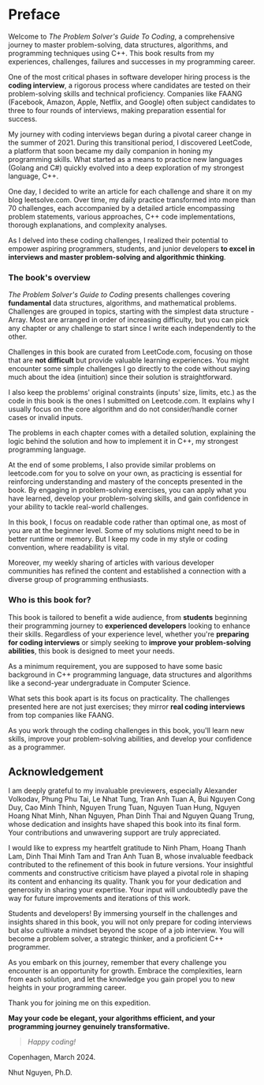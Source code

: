 # Preface

Welcome to *The Problem Solver's Guide To Coding*, a comprehensive journey to master problem-solving, data structures, algorithms, and programming techniques using C++. This book results from my experiences, challenges, failures and successes in my programming career. 

One of the most critical phases in software developer hiring process is the **coding interview**, a rigorous process where candidates are tested on their problem-solving skills and technical proficiency. Companies like FAANG (Facebook, Amazon, Apple, Netflix, and Google) often subject candidates to three to four rounds of interviews, making preparation essential for success.

My journey with coding interviews began during a pivotal career change in the summer of 2021. During this transitional period, I discovered LeetCode, a platform that soon became my daily companion in honing my programming skills. What started as a means to practice new languages (Golang and C#) quickly evolved into a deep exploration of my strongest language, C++.

One day, I decided to write an article for each challenge and share it on my blog leetsolve.com. Over time, my daily practice transformed into more than 70 challenges, each accompanied by a detailed article encompassing problem statements, various approaches, C++ code implementations, thorough explanations, and complexity analyses.

As I delved into these coding challenges, I realized their potential to empower aspiring programmers, students, and junior developers **to excel in interviews and master problem-solving and algorithmic thinking**.

### The book's overview

*The Problem Solver's Guide to Coding* presents challenges covering **fundamental** data structures, algorithms, and mathematical problems. Challenges are grouped in topics, starting with the simplest data structure - Array. Most are arranged in order of increasing difficulty, but you can pick any chapter or any challenge to start since I write each independently to the other. 

Challenges in this book are curated from LeetCode.com, focusing on those that are **not difficult** but provide valuable learning experiences. You might encounter some simple challenges I go directly to the code without saying much about the idea (intuition) since their solution is straightforward. 

I also keep the problems' original constraints (inputs' size, limits, etc.) as the code in this book is the ones I submitted on Leetcode.com. It explains why I usually focus on the core algorithm and do not consider/handle corner cases or invalid inputs.

The problems in each chapter comes with a detailed solution, explaining the logic behind the solution and how to implement it in C++, my strongest programming language. 

At the end of some problems, I also provide similar problems on leetcode.com for you to solve on your own, as practicing is essential for reinforcing understanding and mastery of the concepts presented in the book. By engaging in problem-solving exercises, you can apply what you have learned, develop your problem-solving skills, and gain confidence in your ability to tackle real-world challenges.

In this book, I focus on readable code rather than optimal one, as most of you are at the beginner level. Some of my solutions might need to be in better runtime or memory. But I keep my code in my style or coding convention, where readability is vital.

Moreover, my weekly sharing of articles with various developer communities has refined the content and established a connection with a diverse group of programming enthusiasts.

### Who is this book for?

This book is tailored to benefit a wide audience, from **students** beginning their programming journey to **experienced developers** looking to enhance their skills. Regardless of your experience level, whether you're **preparing for coding interviews** or simply seeking to **improve your problem-solving abilities**, this book is designed to meet your needs.

As a minimum requirement, you are supposed to have some basic background in C++ programming language, data structures and algorithms like a second-year undergraduate in Computer Science.

What sets this book apart is its focus on practicality. The challenges presented here are not just exercises; they mirror **real coding interviews** from top companies like FAANG. 

As you work through the coding challenges in this book, you'll learn new skills, improve your problem-solving abilities, and develop your confidence as a programmer. 

## Acknowledgement

I am deeply grateful to my invaluable previewers, especially Alexander Volkodav, Phung Phu Tai, Le Nhat Tung, Tran Anh Tuan A, Bui Nguyen Cong Duy, Cao Minh Thinh, Nguyen Trung Tuan, Nguyen Tuan Hung, Nguyen Hoang Nhat Minh, Nhan Nguyen, Phan Dinh Thai and Nguyen Quang Trung, whose dedication and insights have shaped this book into its final form. Your contributions and unwavering support are truly appreciated.

I would like to express my heartfelt gratitude to Ninh Pham, Hoang Thanh Lam, Dinh Thai Minh Tam and Tran Anh Tuan B, whose invaluable feedback contributed to the refinement of this book in future versions. Your insightful comments and constructive criticism have played a pivotal role in shaping its content and enhancing its quality. Thank you for your dedication and generosity in sharing your expertise. Your input will undoubtedly pave the way for future improvements and iterations of this work.

Students and developers! By immersing yourself in the challenges and insights shared in this book, you will not only prepare for coding interviews but also cultivate a mindset beyond the scope of a job interview. You will become a problem solver, a strategic thinker, and a proficient C++ programmer.

As you embark on this journey, remember that every challenge you encounter is an opportunity for growth. Embrace the complexities, learn from each solution, and let the knowledge you gain propel you to new heights in your programming career.

Thank you for joining me on this expedition. 

**May your code be elegant, your algorithms efficient, and your programming journey genuinely transformative.**

> *Happy coding!*


Copenhagen, March 2024.

Nhut Nguyen, Ph.D.
